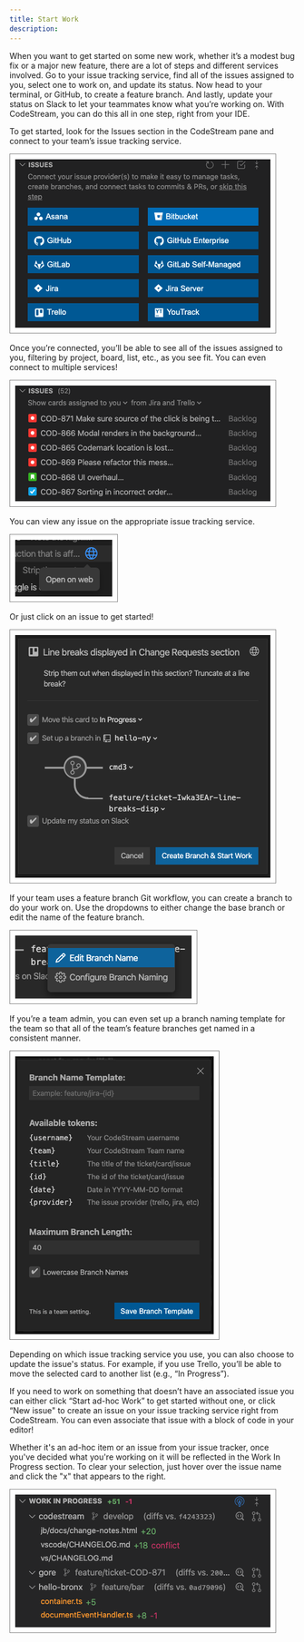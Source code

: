 ```yaml
---
title: Start Work
description: 
---
```


When you want to get started on some new work, whether it’s a modest bug fix or
a major new feature, there are a lot of steps and different services involved.
Go to your issue tracking service, find all of the issues assigned to you,
select one to work on, and update its status. Now head to your terminal, or
GitHub, to create a feature branch. And lastly, update your status on Slack to
let your teammates know what you’re working on. With CodeStream, you can do this
all in one step, right from your IDE.

To get started, look for the Issues section in the CodeStream pane and connect
to your team’s issue tracking service.

![Connect Issue Tracker](../assets/images/IssuesSection-Connect.png)

Once you’re connected, you’ll be able to see all of the issues assigned to you,
filtering by project, board, list, etc., as you see fit. You can even connect to
multiple services!

![List of Issues](../assets/images/IssuesSection-Backlog.png)

You can view any issue on the appropriate issue tracking service.

![View Issue](../assets/images/WorkingOn-OpenWeb.png)

Or just click on an issue to get started!

![Start Work](../assets/images/StartWork2.png)

If your team uses a feature branch Git workflow, you can create a branch to do
your work on. Use the dropdowns to either change the base branch or edit the
name of the feature branch.

![Branch Details](../assets/images/StartWork-BranchOptions.png)

If you’re a team admin, you can even set up a branch naming template for the
team so that all of the team’s feature branches get named in a consistent
manner.

![Branch Template](../assets/images/StartWork-BranchTemplate2.png)

Depending on which issue tracking service you use, you can also choose to update
the issue's status. For example, if you use Trello, you’ll be able to move the
selected card to another list (e.g., “In Progress”).

If you need to work on something that doesn’t have an associated issue you can
either click “Start ad-hoc Work” to get started without one, or click “New
issue" to create an issue on your issue tracking service right from CodeStream.
You can even associate that issue with a block of code in your editor!

Whether it's an ad-hoc item or an issue from your issue tracker, once you've
decided what you're working on it will be reflected in the Work In Progress
section. To clear your selection, just hover over the issue name and click the
"x" that appears to the right.

![Work in Progress](../assets/images/WIPSection.png)

